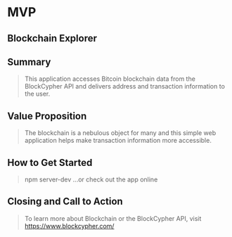 # MVP

## Blockchain Explorer ##

## Summary ##
  > This application accesses Bitcoin blockchain data from the BlockCypher API and delivers address and transaction information to the user.

## Value Proposition ##
  > The blockchain is a nebulous object for many and this simple web application helps make transaction information more accessible.

## How to Get Started ##
  > npm server-dev
  > ...or check out the app online

## Closing and Call to Action ##
  > To learn more about Blockchain or the BlockCypher API, visit https://www.blockcypher.com/